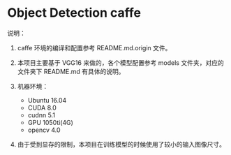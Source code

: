 # Object Detection caffe


说明：

1. caffe 环境的编译和配置参考 README.md.origin 文件。
2. 本项目主要基于 VGG16 来做的，各个模型配置参考 models 文件夹，对应的文件夹下 README.md 有具体的说明。
3. 机器环境：

    * Ubuntu 16.04
    * CUDA 8.0
    * cudnn 5.1
    * GPU 1050ti(4G)
    * opencv 4.0

4. 由于受到显存的限制，本项目在训练模型的时候使用了较小的输入图像尺寸。